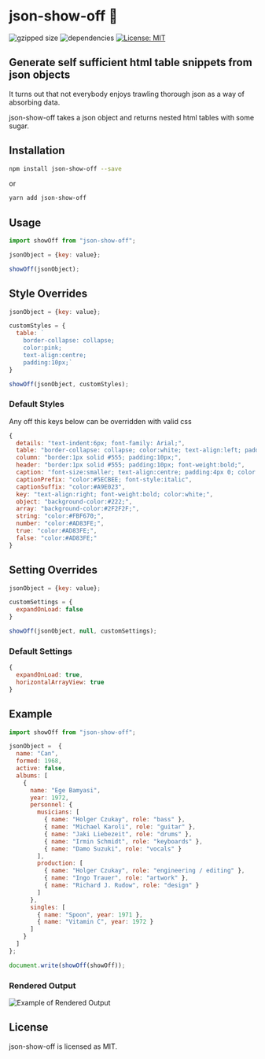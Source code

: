 # json-show-off 🕺
![gzipped size](https://img.shields.io/bundlephobia/minzip/json-show-off.svg)   ![dependencies](https://img.shields.io/badge/dependencies-0-green.svg)   [![License: MIT](https://img.shields.io/badge/License-MIT-yellow.svg)](https://opensource.org/licenses/MIT)



## Generate self sufficient html table snippets from json objects

It turns out that not everybody enjoys trawling thorough json as a way of absorbing data.

json-show-off takes a json object and returns nested html tables with some sugar. 

## Installation
```sh
npm install json-show-off --save
```
or
```sh
yarn add json-show-off
```

## Usage

```js
import showOff from "json-show-off";

jsonObject = {key: value};

showOff(jsonObject);
```

## Style Overrides

```js
jsonObject = {key: value};

customStyles = {
  table: `
    border-collapse: collapse; 
    color:pink;
    text-align:centre; 
    padding:10px;`
}

showOff(jsonObject, customStyles);
```

### Default Styles
Any off this keys below can be overridden with valid css 
```js
{
  details: "text-indent:6px; font-family: Arial;",
  table: "border-collapse: collapse; color:white; text-align:left; padding:6px;",
  column: "border:1px solid #555; padding:10px;",
  header: "border:1px solid #555; padding:10px; font-weight:bold;",
  caption: "font-size:smaller; text-align:centre; padding:4px 0; color:white",
  captionPrefix: "color:#5ECBEE; font-style:italic",
  captionSuffix: "color:#A9E023",
  key: "text-align:right; font-weight:bold; color:white;",
  object: "background-color:#222;",
  array: "background-color:#2F2F2F;",
  string: "color:#FBF670;",
  number: "color:#AD83FE;",
  true: "color:#AD83FE;",
  false: "color:#AD83FE;"
}
```

## Setting Overrides

```js
jsonObject = {key: value};

customSettings = {
  expandOnLoad: false
}

showOff(jsonObject, null, customSettings);
```

### Default Settings
```js
{
  expandOnLoad: true,
  horizontalArrayView: true
}
```
## Example

```js
import showOff from "json-show-off";

jsonObject =  {
  name: "Can",
  formed: 1968,
  active: false,
  albums: [
    {
      name: "Ege Bamyasi",
      year: 1972,
      personnel: {
        musicians: [
          { name: "Holger Czukay", role: "bass" },
          { name: "Michael Karoli", role: "guitar" },
          { name: "Jaki Liebezeit", role: "drums" },
          { name: "Irmin Schmidt", role: "keyboards" },
          { name: "Damo Suzuki", role: "vocals" }
        ],
        production: [
          { name: "Holger Czukay", role: "engineering / editing" },
          { name: "Ingo Trauer", role: "artwork" },
          { name: "Richard J. Rudow", role: "design" }
        ]
      },
      singles: [
        { name: "Spoon", year: 1971 },
        { name: "Vitamin C", year: 1972 }
      ]
    }
  ]
};

document.write(showOff(showOff));
```

### Rendered Output

![Example of Rendered Output](../assets/renderedOutputExample.png?raw=true)

## License

json-show-off is licensed as MIT.